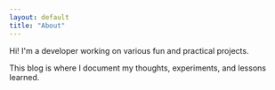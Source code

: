 ```yaml
---
layout: default
title: "About"
---
```


Hi! I'm a developer working on various fun and practical projects.

This blog is where I document my thoughts, experiments, and lessons learned.

